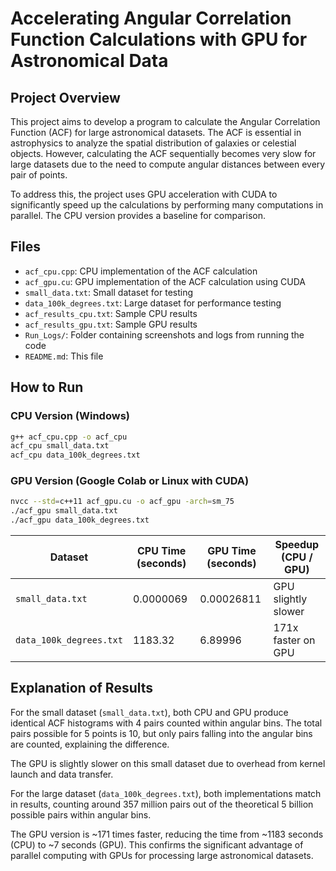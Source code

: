 
# Accelerating Angular Correlation Function Calculations with GPU for Astronomical Data

## Project Overview

This project aims to develop a program to calculate the Angular Correlation Function (ACF) for large astronomical datasets. The ACF is essential in astrophysics to analyze the spatial distribution of galaxies or celestial objects. However, calculating the ACF sequentially becomes very slow for large datasets due to the need to compute angular distances between every pair of points.

To address this, the project uses GPU acceleration with CUDA to significantly speed up the calculations by performing many computations in parallel. The CPU version provides a baseline for comparison.

## Files

- `acf_cpu.cpp`: CPU implementation of the ACF calculation  
- `acf_gpu.cu`: GPU implementation of the ACF calculation using CUDA  
- `small_data.txt`: Small dataset for testing  
- `data_100k_degrees.txt`: Large dataset for performance testing  
- `acf_results_cpu.txt`: Sample CPU results  
- `acf_results_gpu.txt`: Sample GPU results  
- `Run_Logs/`: Folder containing screenshots and logs from running the code  
- `README.md`: This file

## How to Run

### CPU Version (Windows)
```bash
g++ acf_cpu.cpp -o acf_cpu
acf_cpu small_data.txt
acf_cpu data_100k_degrees.txt
```

### GPU Version (Google Colab or Linux with CUDA)
```bash
nvcc --std=c++11 acf_gpu.cu -o acf_gpu -arch=sm_75
./acf_gpu small_data.txt
./acf_gpu data_100k_degrees.txt
```
| Dataset                 | CPU Time (seconds) | GPU Time (seconds) | Speedup (CPU / GPU)   |
| ----------------------- | ------------------ | ------------------ | --------------------- |
| `small_data.txt`        | 0.0000069          | 0.00026811         | GPU slightly slower   |
| `data_100k_degrees.txt` | 1183.32            | 6.89996            | 171x faster on GPU    |

## Explanation of Results

For the small dataset (`small_data.txt`), both CPU and GPU produce identical ACF histograms with 4 pairs counted within angular bins. The total pairs possible for 5 points is 10, but only pairs falling into the angular bins are counted, explaining the difference.

The GPU is slightly slower on this small dataset due to overhead from kernel launch and data transfer.

For the large dataset (`data_100k_degrees.txt`), both implementations match in results, counting around 357 million pairs out of the theoretical 5 billion possible pairs within angular bins.

The GPU version is ~171 times faster, reducing the time from ~1183 seconds (CPU) to ~7 seconds (GPU). This confirms the significant advantage of parallel computing with GPUs for processing large astronomical datasets.
